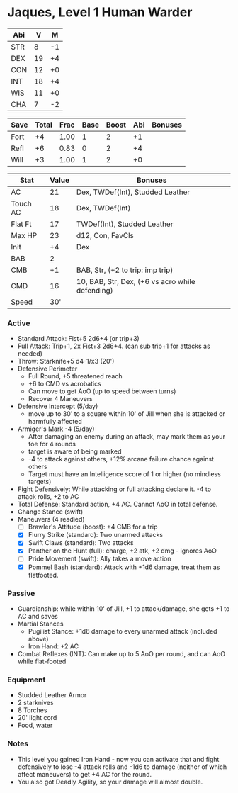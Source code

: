 # Jaques, Level 1 Human Warder

Abi | V  | M
----|----|---
STR | 8  | -1
DEX | 19 | +4
CON | 12 | +0
INT | 18 | +4
WIS | 11 | +0
CHA |  7 | -2

Save | Total | Frac | Base | Boost | Abi | Bonuses
-----|-------|------|------|-------|-----|--------
Fort |  +4   | 1.00 |  1   |   2   | +1  |
Refl |  +6   | 0.83 |  0   |   2   | +4  |
Will |  +3   | 1.00 |  1   |   2   | +0  |

Stat    | Value         | Bonuses
--------|---------------|---------
AC      | 21            | Dex, TWDef(Int), Studded Leather
Touch AC| 18            | Dex, TWDef(Int)
Flat Ft | 17            | TWDef(Int), Studded Leather
Max HP  | 23            | d12, Con, FavCls
Init    | +4            | Dex
BAB     | 2             |
CMB     | +1            | BAB, Str, (+2 to trip: imp trip)
CMD     | 16            | 10, BAB, Str, Dex, (+6 vs acro while defending)
Speed   | 30'           |

### Active
* Standard Attack: Fist+5 2d6+4 (or trip+3)
* Full Attack: Trip+1, 2x Fist+3 2d6+4. (can sub trip+1 for attacks as needed)
* Throw: Starknife+5 d4-1/x3 (20')
* Defensive Perimeter
  - Full Round, +5 threatened reach
  - +6 to CMD vs acrobatics
  - Can move to get AoO (up to speed between turns)
  - Recover 4 Maneuvers
* Defensive Intercept (5/day)
  - move up to 30' to a square within 10' of Jill when she is attacked or harmfully affected
* Armiger's Mark -4 (5/day)
  - After damaging an enemy during an attack, may mark them as your foe for 4 rounds
  - target is aware of being marked
  - -4 to attack against others, +12% arcane failure chance against others
  - Target must have an Intelligence score of 1 or higher (no mindless targets)
* Fight Defensively: While attacking or full attacking declare it. -4 to attack rolls, +2 to AC
* Total Defense: Standard action, +4 AC. Cannot AoO in total defense.
* Change Stance (swift)
* Maneuvers (4 readied)
  - [ ] Brawler's Attitude (boost): +4 CMB for a trip
  - [x] Flurry Strike (standard): Two unarmed attacks
  - [x] Swift Claws (standard): Two attacks
  - [x] Panther on the Hunt (full): charge, +2 atk, +2 dmg - ignores AoO
  - [ ] Pride Movement (swift): Ally takes a move action
  - [x] Pommel Bash (standard): Attack with +1d6 damage, treat them as flatfooted.

### Passive
* Guardianship: while within 10' of Jill, +1 to attack/damage, she gets +1 to AC and saves
* Martial Stances
  - Pugilist Stance: +1d6 damage to every unarmed attack (included above)
  - Iron Hand: +2 AC
* Combat Reflexes (INT): Can make up to 5 AoO per round, and can AoO while flat-footed

### Equipment
* Studded Leather Armor
* 2 starknives
* 8 Torches
* 20' light cord
* Food, water

### Notes
* This level you gained Iron Hand - now you can activate that and fight defensively to lose -4
  attack rolls and -1d6 to damage (neither of which affect maneuvers) to get +4 AC for the round.
* You also got Deadly Agility, so your damage will almost double.
